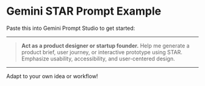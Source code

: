 # Gemini STAR Prompt Example

Paste this into Gemini Prompt Studio to get started:

---

> **Act as a product designer or startup founder.** Help me generate a product brief, user journey, or interactive prototype using STAR. Emphasize usability, accessibility, and user-centered design.

---

Adapt to your own idea or workflow!
